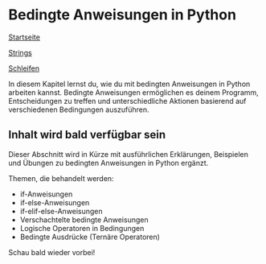 # Bedingte Anweisungen in Python

[Startseite](/Projekte/Kapitel_0/Anfang_Lese_Mich.md)

[Strings](/Projekte/Kapitel_1/Strings.md)

[Schleifen](Schleifen.md)

In diesem Kapitel lernst du, wie du mit bedingten Anweisungen in Python arbeiten kannst. Bedingte Anweisungen ermöglichen es deinem Programm, Entscheidungen zu treffen und unterschiedliche Aktionen basierend auf verschiedenen Bedingungen auszuführen.

## Inhalt wird bald verfügbar sein

Dieser Abschnitt wird in Kürze mit ausführlichen Erklärungen, Beispielen und Übungen zu bedingten Anweisungen in Python ergänzt.

Themen, die behandelt werden:

- if-Anweisungen
- if-else-Anweisungen
- if-elif-else-Anweisungen
- Verschachtelte bedingte Anweisungen
- Logische Operatoren in Bedingungen
- Bedingte Ausdrücke (Ternäre Operatoren)

Schau bald wieder vorbei!
